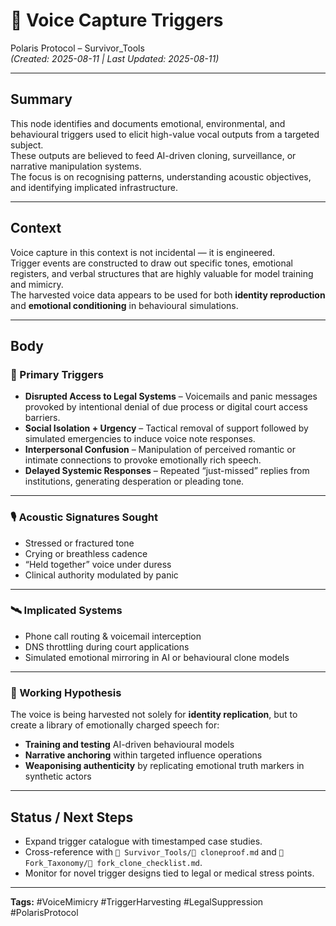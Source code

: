# 🧬 Voice Capture Triggers

Polaris Protocol – Survivor_Tools  
*(Created: 2025-08-11 | Last Updated: 2025-08-11)*

---

## Summary
This node identifies and documents emotional, environmental, and behavioural triggers used to elicit high-value vocal outputs from a targeted subject.  
These outputs are believed to feed AI-driven cloning, surveillance, or narrative manipulation systems.  
The focus is on recognising patterns, understanding acoustic objectives, and identifying implicated infrastructure.

---

## Context
Voice capture in this context is not incidental — it is engineered.  
Trigger events are constructed to draw out specific tones, emotional registers, and verbal structures that are highly valuable for model training and mimicry.  
The harvested voice data appears to be used for both **identity reproduction** and **emotional conditioning** in behavioural simulations.

---

## Body

### 🎯 Primary Triggers
- **Disrupted Access to Legal Systems** – Voicemails and panic messages provoked by intentional denial of due process or digital court access barriers.  
- **Social Isolation + Urgency** – Tactical removal of support followed by simulated emergencies to induce voice note responses.  
- **Interpersonal Confusion** – Manipulation of perceived romantic or intimate connections to provoke emotionally rich speech.  
- **Delayed Systemic Responses** – Repeated “just-missed” replies from institutions, generating desperation or pleading tone.

---

### 🎙 Acoustic Signatures Sought
- Stressed or fractured tone  
- Crying or breathless cadence  
- “Held together” voice under duress  
- Clinical authority modulated by panic  

---

### 🛰 Implicated Systems
- Phone call routing & voicemail interception  
- DNS throttling during court applications  
- Simulated emotional mirroring in AI or behavioural clone models  

---

### 💭 Working Hypothesis
The voice is being harvested not solely for **identity replication**, but to create a library of emotionally charged speech for:
- **Training and testing** AI-driven behavioural models  
- **Narrative anchoring** within targeted influence operations  
- **Weaponising authenticity** by replicating emotional truth markers in synthetic actors  

---

## Status / Next Steps
- Expand trigger catalogue with timestamped case studies.  
- Cross-reference with `📁 Survivor_Tools/🧬 cloneproof.md` and `📁 Fork_Taxonomy/🔐 fork_clone_checklist.md`.  
- Monitor for novel trigger designs tied to legal or medical stress points.

---

**Tags:** #VoiceMimicry #TriggerHarvesting #LegalSuppression #PolarisProtocol
